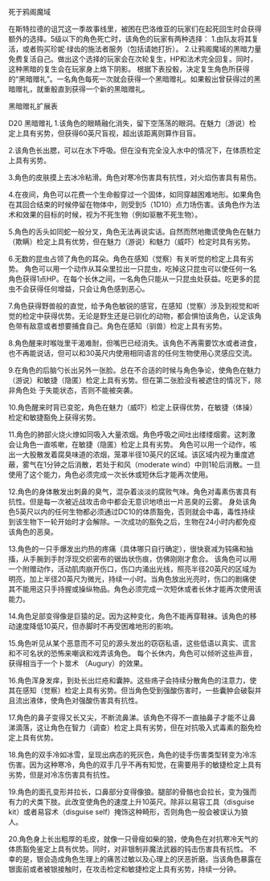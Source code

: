 死于鸦阁魔域

在斯特拉德的诅咒这一季故事线里，被困在巴洛维亚的玩家们在起死回生时会获得额外的选择。5级以下的角色死亡时，该角色的玩家有两种选择：
    1.由队友将其复活，或者购买珍妮·绿齿的施法者服务（包括请她打折）。
    2.让鸦阁魔域的黑暗力量免费复活自己。做出这个选择的玩家会在次轮复生，HP和法术完全回复。同时，这种黑暗的复生会在玩家身上烙下阴影。
    根据下表投骰，决定复生角色所获得的“黑暗赠礼”。一名角色每死一次就会获得一个黑暗赠礼。如果骰出曾获得过的黑暗赠礼，就重骰直到获得一个新的黑暗赠礼。

黑暗赠礼扩展表

D20 黑暗赠礼
  1.该角色的眼睛融化消失，留下空荡荡的眼洞。在魅力（游说）检定上具有劣势，但获得60英尺盲视，超出该距离则算作目盲。

  2.该角色长出腮，可以在水下呼吸。但在没有完全没入水中的情况下，在体质检定上具有劣势。

  3.角色的皮肤摸上去冰冷粘滑。角色对寒冷伤害具有抗性，对火焰伤害具有易伤。

  4.在夜间，角色可以花费一个生命骰穿过一个固体，如同穿越困难地形。如果角色在其回合结束的时候停留在物体中，则受到5（1D10）点力场伤害。该角色作为法术和效果的目标的时候，视为不死生物（例如驱散不死生物）。

  5.角色的舌头如同蛇一般分叉，角色无法再说实话。自然而然地撒谎使角色在魅力（欺瞒）检定上具有优势，但在魅力（游说）和魅力（威吓）检定时具有劣势。

  6.无数的昆虫占领了角色的耳朵。角色在感知（觉察）有关听觉的检定上具有劣势。
    角色可以用一个动作从耳朵里拉出一只昆虫，吃掉这只昆虫可以使任何一名角色获得1点HP。在每个长休之间，一名角色只能从一只昆虫处获益。吃更多的昆虫不会获得任何增益，只会让角色感到恶心。

  7.角色获得野兽般的直觉，给予角色敏锐的感官，在感知（觉察）涉及到视觉和听觉的检定中获得优势。无论是野生还是已驯化的动物，都会惧怕该角色，认定该角色带有敌意或者想要捕食自己。角色在感知（驯兽）检定上具有劣势。

  8.角色醒来时喉咙里干渴难耐，但嘴巴已经消失。该角色不再需要饮水或者进食，也不再能说话，但可以和30英尺内使用相同语言的任何生物使用心灵感应交流。

  9.在角色的后脑勺长出另外一张脸。总在不合适的时候与角色争论，使角色在魅力（游说）和敏捷（隐匿）检定上具有劣势。但在第二张脸没有被遮住的情况下，除非角色处
于失能状态，否则不能被突袭。

10.角色醒来时背已变驼，角色在魅力（威吓）检定上获得优势，在敏捷（体操）检定和敏捷豁免上获得劣势。

11.角色的肺部火烧火燎如同吸入大量浓烟。角色呼吸之间吐出缕缕烟雾。这刺激会让角色一直咳嗽，在敏捷（隐匿）检定上具有劣势。
    角色可以用一个动作，咳出一大股散发着腐臭味道的浓烟，笼罩半径10英尺的区域。该区域内视为重度遮蔽，雾气在1分钟之后消散，若处于和风（moderate wind）中则1轮后消散。一旦使用了这个能力，角色必须完成一次长休或短休后才能再次使用。

12.角色的身体散发出刺鼻的臭气，混杂着淡淡的腐败气味。角色对毒素伤害具有抗性。但是每一次被近战攻击命中都会无意识地喷出一片恶臭的云雾。
     身处该角色5英尺以内的任何生物都必须通过DC10的体质豁免，否则就会中毒，毒性持续到该生物下一轮开始时才会解除。一次成功的豁免之后，生物在24小时内都免疫该角色的恶臭。

13.角色的一只手爆发出灼热的疼痛（具体哪只自行确定），很快衰减为钝痛和抽搐，从手腕到手肘浮现交织密布的锯齿状伤痕，仿佛刚刚才愈合。
     该角色可以用一个附赠动作，活动肌肉崩开伤口，伤口内涌出光线，照亮半径20英尺的区域为明亮，加上半径20英尺为微光，持续一小时。当角色放出光亮时，伤口的剧痛使其不能用这只手持握或操纵物品。角色必须完成一次短休或者长休才能再次使用该能力。

14.角色足部变得像是巨猿的足。因为这种变化，角色不能再穿鞋袜。该角色的移动速度降低10英尺，但赤脚时不再受困难地形的影响。

15.角色听见从某个恶意而不可见的源头发出的窃窃私语，这些低语以真实、谎言和不可名状的恐怖来嘲讽和戏弄该角色。
     每个长休内，角色可以倾听这些声音，获得相当于一个卜筮术 （Augury）的效果。

16.角色浑身发痒，到处长出烂疮和囊肿。这些疡子会持续分散角色的注意力，使其在感知（觉察）检定上具有劣势。但当角色受到强酸伤害时，一些囊肿会破裂并且流出液体，使角色对强酸伤害具有抗性。

17.角色的鼻子变得又长又尖，不断流鼻涕。该角色不得不一直抽鼻子才能不让鼻涕滴落，这让角色在智力（调查）检定上具有劣势，但在对抗吸入式毒素的豁免检定上具有优势。

18.角色的双手冷如冰雪，呈现出病态的死灰色，角色的徒手伤害类型转变为冷冻伤害。因为这种寒冷，角色的双手几乎不再有知觉，在需要用手的敏捷检定上具有劣势，但是对冷冻伤害具有抗性。

19.角色的面孔变形并拉长，口鼻部分变得像狼。腿部的骨骼也会拉长，变为强而有力的犬类下肢。此改变使角色的速度上升10英尺。除非以易容工具（disguise kit）或者易容术（disguise self）掩饰这种畸形，否则角色一般会被误认为狼人。

20.角色身上长出粗厚的毛皮，就像一只骨瘦如柴的狼，使角色在对抗寒冷天气的体质豁免鉴定上具有优势。同时，对非银制非魔法武器的钝击伤害具有抗性。
     不幸的是，银会造成角色生理上的痛苦过敏以及心理上的厌恶折磨。当该角色暴露在银面前或者被银接触时，在攻击检定和敏捷检定上具有劣势，持续一分钟。